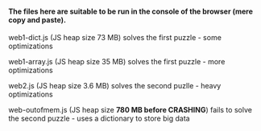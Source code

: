 #### The files here are suitable to be run in the console of the browser (mere copy and paste).

web1-dict.js (JS heap size 73 MB) solves the first puzzle - some optimizations

web1-array.js (JS heap size 35 MB) solves the first puzzle - more optimizations

web2.js (JS heap size 3.6 MB) solves the second puzlle - heavy optimizations

web-outofmem.js (JS heap size **780 MB before CRASHING**) fails to solve the second puzzle - uses a dictionary to store big data
